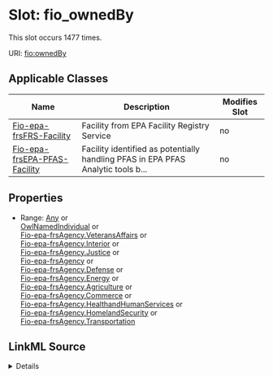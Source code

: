 

# Slot: fio_ownedBy




This slot occurs 1477 times.


URI: [fio:ownedBy](http://w3id.org/fio/v1/fio#ownedBy)



<!-- no inheritance hierarchy -->





## Applicable Classes

| Name | Description | Modifies Slot |
| --- | --- | --- |
| [Fio-epa-frsFRS-Facility](../classes/Fio-epa-frsFRS-Facility.md) | Facility from EPA Facility Registry Service |  no  |
| [Fio-epa-frsEPA-PFAS-Facility](../classes/Fio-epa-frsEPA-PFAS-Facility.md) | Facility identified as potentially handling PFAS in EPA PFAS Analytic tools b... |  no  |







## Properties

* Range: [Any](../classes/Any.md)&nbsp;or&nbsp;<br />[OwlNamedIndividual](../classes/OwlNamedIndividual.md)&nbsp;or&nbsp;<br />[Fio-epa-frsAgency.VeteransAffairs](../classes/Fio-epa-frsAgency.VeteransAffairs.md)&nbsp;or&nbsp;<br />[Fio-epa-frsAgency.Interior](../classes/Fio-epa-frsAgency.Interior.md)&nbsp;or&nbsp;<br />[Fio-epa-frsAgency.Justice](../classes/Fio-epa-frsAgency.Justice.md)&nbsp;or&nbsp;<br />[Fio-epa-frsAgency](../classes/Fio-epa-frsAgency.md)&nbsp;or&nbsp;<br />[Fio-epa-frsAgency.Defense](../classes/Fio-epa-frsAgency.Defense.md)&nbsp;or&nbsp;<br />[Fio-epa-frsAgency.Energy](../classes/Fio-epa-frsAgency.Energy.md)&nbsp;or&nbsp;<br />[Fio-epa-frsAgency.Agriculture](../classes/Fio-epa-frsAgency.Agriculture.md)&nbsp;or&nbsp;<br />[Fio-epa-frsAgency.Commerce](../classes/Fio-epa-frsAgency.Commerce.md)&nbsp;or&nbsp;<br />[Fio-epa-frsAgency.HealthandHumanServices](../classes/Fio-epa-frsAgency.HealthandHumanServices.md)&nbsp;or&nbsp;<br />[Fio-epa-frsAgency.HomelandSecurity](../classes/Fio-epa-frsAgency.HomelandSecurity.md)&nbsp;or&nbsp;<br />[Fio-epa-frsAgency.Transportation](../classes/Fio-epa-frsAgency.Transportation.md)







## LinkML Source

<details>

```yaml
name: fio_ownedBy
from_schema: okns:fiokg
exact_mappings:
- http://w3id.org/fio/v1/fio#ownedBy
rank: 1000
slot_uri: fio:ownedBy
alias: fio_ownedBy
domain_of:
- fio-epa-frs_EPA-PFAS-Facility
- fio-epa-frs_FRS-Facility
range: Any
any_of:
- range: owl_NamedIndividual
- range: fio-epa-frs_Agency.VeteransAffairs
- range: fio-epa-frs_Agency.Interior
- range: fio-epa-frs_Agency.Justice
- range: fio-epa-frs_Agency
- range: fio-epa-frs_Agency.Defense
- range: fio-epa-frs_Agency.Energy
- range: fio-epa-frs_Agency.Agriculture
- range: fio-epa-frs_Agency.Commerce
- range: fio-epa-frs_Agency.HealthandHumanServices
- range: fio-epa-frs_Agency.HomelandSecurity
- range: fio-epa-frs_Agency.Transportation

```
</details>